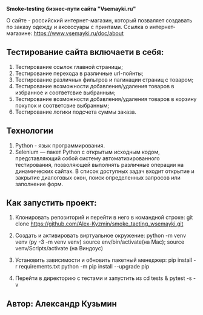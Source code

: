 **Smoke-testing бизнес-пути сайта "Vsemayki.ru"**

О сайте - российский интернет-магазин, который позваляет создавать по заказу одежду и аксессуары с принтами.
Ссылка о интернет-магазине: https://www.vsemayki.ru/doc/about

## Тестирование сайта включаети в себя:
1. Тестирование ссылок главной страницы;
2. Тестирование перехода в различные url-пойнты;
3. Тестирование различных фильтров и пагинации страниц с товаром;
4. Тестирование возможности добавления/удаления товаров в избранное и соответсвие выбранным;
5. Тестирование возможности добавления/удаления товаров в корзину покупок и соответсвие выбранным;
6. Тестирование логики подсчета суммы заказа.

## Технологии
1. Python - язык программирования.
2. Selenium — пакет Python с открытым исходным кодом, представляющий собой систему автоматизированного тестирования,
позволяющей выполнять различные операции на динамических сайтах. 
В список доступных задач входит открытие и закрытие диалоговых окон, поиск определенных запросов или заполнение форм. 

## Как запустить проект:
1. Клонировать репозиторий и перейти в него в командной строке:
git clone https://github.com/Alex-Kyzmin/smoke_taeting_wsemayki.git

2. Создать и активировать виртуальное окружение:
python -m venv venv (py -3 -m venv venv)
source env/bin/activate(на Мас); source venv/Scripts/activate (на Виндоус)

3. Установить зависимости и обновить пакетный менеджер:
pip install -r requirements.txt
python -m pip install --upgrade pip

4. Перейти в директорию с тестами и запустить из
cd tests & pytest -s -v

## Автор: Александр Кузьмин